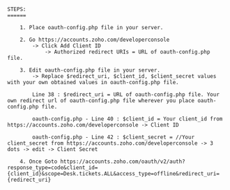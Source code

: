 
	STEPS:
	======
		
		1. Place oauth-config.php file in your server.

		2. Go https://accounts.zoho.com/developerconsole
			-> Click Add Client ID
				-> Authorized redirect URIs = URL of oauth-config.php file.

		3. Edit oauth-config.php file in your server.
			-> Replace $redirect_uri, $client_id, $client_secret values with your own obtained values in oauth-config.php file.
			
			Line 38 : $redirect_uri = URL of oauth-config.php file. Your own redirect url of oauth-config.php file wherever you place oauth-config.php file.

			oauth-config.php - Line 40 : $client_id = Your client_id from https://accounts.zoho.com/developerconsole -> Client ID
			
			oauth-config.php - Line 42 : $client_secret = //Your client_secret from https://accounts.zoho.com/developerconsole -> 3 dots -> edit -> Client Secret

		4. Once Goto https://accounts.zoho.com/oauth/v2/auth?response_type=code&client_id={client_id}&scope=Desk.tickets.ALL&access_type=offline&redirect_uri={redirect_uri}
